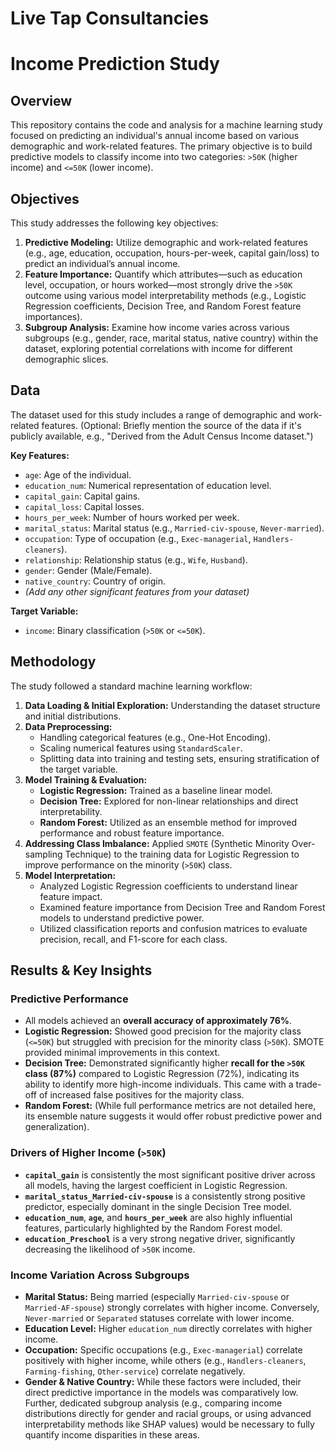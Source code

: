 # Live Tap Consultancies #

# Income Prediction Study


## Overview

This repository contains the code and analysis for a machine learning study focused on predicting an individual's annual income based on various demographic and work-related features. The primary objective is to build predictive models to classify income into two categories: `>50K` (higher income) and `<=50K` (lower income).

## Objectives

This study addresses the following key objectives:

1.  **Predictive Modeling:** Utilize demographic and work-related features (e.g., age, education, occupation, hours-per-week, capital gain/loss) to predict an individual’s annual income.
2.  **Feature Importance:** Quantify which attributes—such as education level, occupation, or hours worked—most strongly drive the `>50K` outcome using various model interpretability methods (e.g., Logistic Regression coefficients, Decision Tree, and Random Forest feature importances).
3.  **Subgroup Analysis:** Examine how income varies across various subgroups (e.g., gender, race, marital status, native country) within the dataset, exploring potential correlations with income for different demographic slices.

## Data

The dataset used for this study includes a range of demographic and work-related features. (Optional: Briefly mention the source of the data if it's publicly available, e.g., "Derived from the Adult Census Income dataset.")

**Key Features:**
* `age`: Age of the individual.
* `education_num`: Numerical representation of education level.
* `capital_gain`: Capital gains.
* `capital_loss`: Capital losses.
* `hours_per_week`: Number of hours worked per week.
* `marital_status`: Marital status (e.g., `Married-civ-spouse`, `Never-married`).
* `occupation`: Type of occupation (e.g., `Exec-managerial`, `Handlers-cleaners`).
* `relationship`: Relationship status (e.g., `Wife`, `Husband`).
* `gender`: Gender (Male/Female).
* `native_country`: Country of origin.
* *(Add any other significant features from your dataset)*

**Target Variable:**
* `income`: Binary classification (`>50K` or `<=50K`).

## Methodology

The study followed a standard machine learning workflow:

1.  **Data Loading & Initial Exploration:** Understanding the dataset structure and initial distributions.
2.  **Data Preprocessing:**
    * Handling categorical features (e.g., One-Hot Encoding).
    * Scaling numerical features using `StandardScaler`.
    * Splitting data into training and testing sets, ensuring stratification of the target variable.
3.  **Model Training & Evaluation:**
    * **Logistic Regression:** Trained as a baseline linear model.
    * **Decision Tree:** Explored for non-linear relationships and direct interpretability.
    * **Random Forest:** Utilized as an ensemble method for improved performance and robust feature importance.
4.  **Addressing Class Imbalance:** Applied `SMOTE` (Synthetic Minority Over-sampling Technique) to the training data for Logistic Regression to improve performance on the minority (`>50K`) class.
5.  **Model Interpretation:**
    * Analyzed Logistic Regression coefficients to understand linear feature impact.
    * Examined feature importance from Decision Tree and Random Forest models to understand predictive power.
    * Utilized classification reports and confusion matrices to evaluate precision, recall, and F1-score for each class.

## Results & Key Insights

### Predictive Performance
* All models achieved an **overall accuracy of approximately 76%**.
* **Logistic Regression:** Showed good precision for the majority class (`<=50K`) but struggled with precision for the minority class (`>50K`). SMOTE provided minimal improvements in this context.
* **Decision Tree:** Demonstrated significantly higher **recall for the `>50K` class (87%)** compared to Logistic Regression (72%), indicating its ability to identify more high-income individuals. This came with a trade-off of increased false positives for the majority class.
* **Random Forest:** (While full performance metrics are not detailed here, its ensemble nature suggests it would offer robust predictive power and generalization).

### Drivers of Higher Income (`>50K`)
* **`capital_gain`** is consistently the most significant positive driver across all models, having the largest coefficient in Logistic Regression.
* **`marital_status_Married-civ-spouse`** is a consistently strong positive predictor, especially dominant in the single Decision Tree model.
* **`education_num`**, **`age`**, and **`hours_per_week`** are also highly influential features, particularly highlighted by the Random Forest model.
* **`education_Preschool`** is a very strong negative driver, significantly decreasing the likelihood of `>50K` income.

### Income Variation Across Subgroups
* **Marital Status:** Being married (especially `Married-civ-spouse` or `Married-AF-spouse`) strongly correlates with higher income. Conversely, `Never-married` or `Separated` statuses correlate with lower income.
* **Education Level:** Higher `education_num` directly correlates with higher income.
* **Occupation:** Specific occupations (e.g., `Exec-managerial`) correlate positively with higher income, while others (e.g., `Handlers-cleaners`, `Farming-fishing`, `Other-service`) correlate negatively.
* **Gender & Native Country:** While these factors were included, their direct predictive importance in the models was comparatively low. Further, dedicated subgroup analysis (e.g., comparing income distributions directly for gender and racial groups, or using advanced interpretability methods like SHAP values) would be necessary to fully quantify income disparities in these areas.

